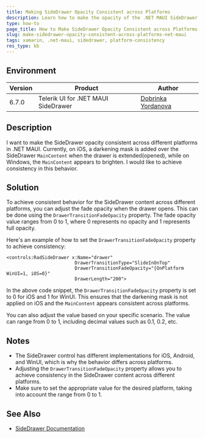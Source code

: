 ```yaml
---
title: Making SideDrawer Opacity Consistent across Platforms
description: Learn how to make the opacity of the .NET MAUI SideDrawer consistent across different platforms when the drawer opens.
type: how-to
page_title: How to Make SideDrawer Opacity Consistent across Platforms in .NET MAUI
slug: make-sidedrawer-opacity-consistent-across-platforms-net-maui
tags: xamarin, .net-maui, sidedrawer, platform-consistency
res_type: kb
---
```


## Environment

| Version | Product | Author | 
| --- | --- | ---- | 
| 6.7.0 | Telerik UI for .NET MAUI SideDrawer | [Dobrinka Yordanova](https://www.telerik.com/blogs/author/dobrinka-yordanova)| 

## Description

I want to make the SideDrawer opacity consistent across different platforms in .NET MAUI. Currently, on iOS, a darkening mask is added over the SideDrawer `MainContent` when the drawer is extended(opened), while on Windows, the `MainContent` appears to brighten. I would like to achieve consistency in this behavior.

## Solution

To achieve consistent behavior for the SideDrawer content across different platforms, you can adjust the fade opacity when the drawer opens. This can be done using the `DrawerTransitionFadeOpacity` property. The fade opacity value ranges from 0 to 1, where 0 represents no opacity and 1 represents full opacity.

Here's an example of how to set the `DrawerTransitionFadeOpacity` property to achieve consistency:

```xaml
<controls:RadSideDrawer x:Name="drawer" 
                         DrawerTransitionType="SlideInOnTop" 
                         DrawerTransitionFadeOpacity="{OnPlatform WinUI=1, iOS=0}"
                         DrawerLength="200">
```

In the above code snippet, the `DrawerTransitionFadeOpacity` property is set to 0 for iOS and 1 for WinUI. This ensures that the darkening mask is not applied on iOS and the `MainContent` appears consistent across platforms.

You can also adjust the value based on your specific scenario. The value can range from 0 to 1, including decimal values such as 0.1, 0.2, etc.

## Notes

- The SideDrawer control has different implementations for iOS, Android, and WinUI, which is why the behavior differs across platforms.
- Adjusting the `DrawerTransitionFadeOpacity` property allows you to achieve consistency in the SideDrawer content across different platforms.
- Make sure to set the appropriate value for the desired platform, taking into account the range from 0 to 1.

## See Also

- [SideDrawer Documentation](https://docs.telerik.com/devtools/xamarin/controls/sidedrawer/sidedrawer-overview)
